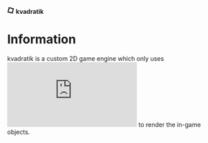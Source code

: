 [icon]: https://raw.githubusercontent.com/inc0g-repoz/kvadratik/main/src/assets/icon.png
[java.awt]: https://docs.oracle.com/javase/7/docs/api/java/awt/package-summary.html
<!-- The stuff above is invisible -->

![icon]
**kvadratik**

# Information
kvadratik is a custom 2D game engine which only uses ![java.awt] to render the in-game objects.
